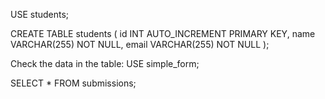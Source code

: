 USE students;

CREATE TABLE students ( id INT AUTO_INCREMENT PRIMARY KEY, name VARCHAR(255) NOT NULL, email VARCHAR(255) NOT NULL );



Check the data in the table:
USE simple_form;

SELECT * FROM submissions;
